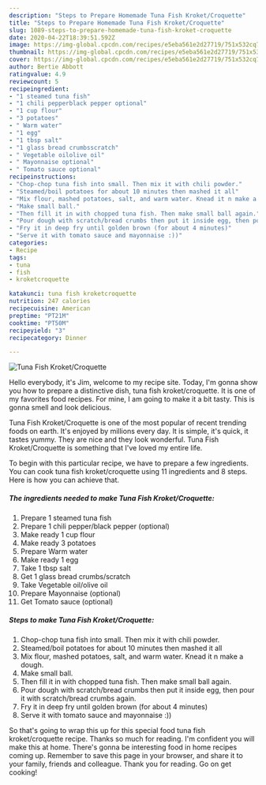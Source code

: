 ```yaml
---
description: "Steps to Prepare Homemade Tuna Fish Kroket/Croquette"
title: "Steps to Prepare Homemade Tuna Fish Kroket/Croquette"
slug: 1089-steps-to-prepare-homemade-tuna-fish-kroket-croquette
date: 2020-04-22T18:39:51.592Z
image: https://img-global.cpcdn.com/recipes/e5eba561e2d27719/751x532cq70/tuna-fish-kroketcroquette-recipe-main-photo.jpg
thumbnail: https://img-global.cpcdn.com/recipes/e5eba561e2d27719/751x532cq70/tuna-fish-kroketcroquette-recipe-main-photo.jpg
cover: https://img-global.cpcdn.com/recipes/e5eba561e2d27719/751x532cq70/tuna-fish-kroketcroquette-recipe-main-photo.jpg
author: Bertie Abbott
ratingvalue: 4.9
reviewcount: 5
recipeingredient:
- "1 steamed tuna fish"
- "1 chili pepperblack pepper optional"
- "1 cup flour"
- "3 potatoes"
- " Warm water"
- "1 egg"
- "1 tbsp salt"
- "1 glass bread crumbsscratch"
- " Vegetable oilolive oil"
- " Mayonnaise optional"
- " Tomato sauce optional"
recipeinstructions:
- "Chop-chop tuna fish into small. Then mix it with chili powder."
- "Steamed/boil potatoes for about 10 minutes then mashed it all"
- "Mix flour, mashed potatoes, salt, and warm water. Knead it n make a dough."
- "Make small ball."
- "Then fill it in with chopped tuna fish. Then make small ball again."
- "Pour dough with scratch/bread crumbs then put it inside egg, then pour it with scratch/bread crumbs again."
- "Fry it in deep fry until golden brown (for about 4 minutes)"
- "Serve it with tomato sauce and mayonnaise :))"
categories:
- Recipe
tags:
- tuna
- fish
- kroketcroquette

katakunci: tuna fish kroketcroquette 
nutrition: 247 calories
recipecuisine: American
preptime: "PT21M"
cooktime: "PT50M"
recipeyield: "3"
recipecategory: Dinner

---
```



![Tuna Fish Kroket/Croquette](https://img-global.cpcdn.com/recipes/e5eba561e2d27719/751x532cq70/tuna-fish-kroketcroquette-recipe-main-photo.jpg)

Hello everybody, it's Jim, welcome to my recipe site. Today, I'm gonna show you how to prepare a distinctive dish, tuna fish kroket/croquette. It is one of my favorites food recipes. For mine, I am going to make it a bit tasty. This is gonna smell and look delicious.

Tuna Fish Kroket/Croquette is one of the most popular of recent trending foods on earth. It's enjoyed by millions every day. It is simple, it's quick, it tastes yummy. They are nice and they look wonderful. Tuna Fish Kroket/Croquette is something that I've loved my entire life.




To begin with this particular recipe, we have to prepare a few ingredients. You can cook tuna fish kroket/croquette using 11 ingredients and 8 steps. Here is how you can achieve that.

<!--inarticleads1-->

##### The ingredients needed to make Tuna Fish Kroket/Croquette:

1. Prepare 1 steamed tuna fish
1. Prepare 1 chili pepper/black pepper (optional)
1. Make ready 1 cup flour
1. Make ready 3 potatoes
1. Prepare  Warm water
1. Make ready 1 egg
1. Take 1 tbsp salt
1. Get 1 glass bread crumbs/scratch
1. Take  Vegetable oil/olive oil
1. Prepare  Mayonnaise (optional)
1. Get  Tomato sauce (optional)




<!--inarticleads2-->

##### Steps to make Tuna Fish Kroket/Croquette:

1. Chop-chop tuna fish into small. Then mix it with chili powder.
1. Steamed/boil potatoes for about 10 minutes then mashed it all
1. Mix flour, mashed potatoes, salt, and warm water. Knead it n make a dough.
1. Make small ball.
1. Then fill it in with chopped tuna fish. Then make small ball again.
1. Pour dough with scratch/bread crumbs then put it inside egg, then pour it with scratch/bread crumbs again.
1. Fry it in deep fry until golden brown (for about 4 minutes)
1. Serve it with tomato sauce and mayonnaise :))




So that's going to wrap this up for this special food tuna fish kroket/croquette recipe. Thanks so much for reading. I'm confident you will make this at home. There's gonna be interesting food in home recipes coming up. Remember to save this page in your browser, and share it to your family, friends and colleague. Thank you for reading. Go on get cooking!
